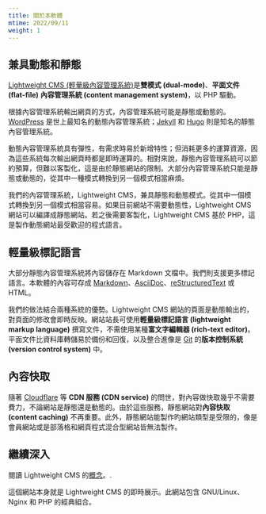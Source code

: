 ```yaml
---
title: 關於本軟體
mtime: 2022/09/11
weight: 1
---
```


## 兼具動態和靜態

[Lightweight CMS (輕量級內容管理系統)](https://github.com/cwchentw/lightweight-cms)是**雙模式 (dual-mode)**、**平面文件 (flat-file)** **內容管理系統 (content management system)**，以 PHP 驅動。

根據內容管理系統輸出網頁的方式，內容管理系統可能是靜態或動態的。[WordPress](https://wordpress.org/) 是世上最知名的動態內容管理系統；[Jekyll](https://jekyllrb.com/) 和 [Hugo](https://gohugo.io/) 則是知名的靜態內容管理系統。

動態內容管理系統具有彈性，有需求時易於新增特性；但消耗更多的運算資源，因為這些系統每次輸出網頁時都是即時運算的。相對來說，靜態內容管理系統可以節約預算，但難以客製化，這是由於靜態網站的限制。大部分內容管理系統只能是靜態或動態的，從其中一種模式轉換到另一個模式相當麻煩。

我們的內容管理系統，Lightweight CMS，兼具靜態和動態模式。從其中一個模式轉換到另一個模式相當容易。如果目前網站不需要動態性，Lightweight CMS 網站可以編譯成靜態網站。若之後需要客製化，Lightweight CMS 基於 PHP，這是製作動態網站最受歡迎的程式語言。 

## 輕量級標記語言

大部分靜態內容管理系統將內容儲存在 Markdown 文檔中。我們則支援更多標記語言。本軟體的內容可存成 [Markdown](https://github.github.com/gfm/)、[AsciiDoc](https://asciidoc.org/)、[reStructuredText](https://docutils.sourceforge.io/rst.html) 或 HTML。

我們的做法結合兩種系統的優勢。Lightweight CMS 網站的頁面是動態輸出的，對頁面的修改會即時反映。網站站長可使用**輕量級標記語言 (lightweight markup language)** 撰寫文件，不需使用某種**富文字編輯器 (rich-text editor)**。平面文件比資料庫轉儲易於備份和回復，以及整合進像是 [Git](https://git-scm.com/) 的**版本控制系統 (version control system)** 中。

## 內容快取

隨著 [Cloudflare](https://www.cloudflare.com/) 等 **CDN 服務 (CDN service)** 的問世，對內容做快取幾乎不需要費力，不論網站是靜態還是動態的。由於這些服務，靜態網站對**內容快取 (content caching)** 不再重要。此外，靜態網站能製作旳網站類型是受限的，像是會員網站或是部落格和網頁程式混合型網站皆無法製作。

## 繼續深入

閱讀 Lightweight CMS 的[概念](/zh-tw/reference/concept/)。.

這個網站本身就是 Lightweight CMS 的即時展示。此網站包含 GNU/Linux、Nginx 和 PHP 的經典組合。
